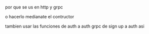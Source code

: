 por que se us en http y grpc

o hacerlo medianate el contructor

tambien usar las funciones de auth a auth grpc de sign up a auth asi